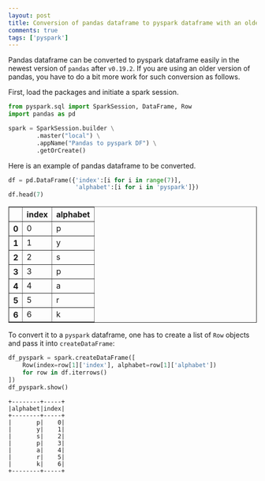 ```yaml
---
layout: post
title: Conversion of pandas dataframe to pyspark dataframe with an older version of pandas
comments: true
tags: ['pyspark']
---
```


Pandas dataframe can be converted to pyspark dataframe easily in the newest version of `pandas` after `v0.19.2`. If you are using an older version of pandas, you have to do a bit more work for such conversion as follows.

First, load the packages and initiate a spark session.

```python
from pyspark.sql import SparkSession, DataFrame, Row
import pandas as pd

spark = SparkSession.builder \
        .master("local") \
        .appName("Pandas to pyspark DF") \
        .getOrCreate()
```
<!--more-->
Here is an example of pandas dataframe to be converted.

```python
df = pd.DataFrame({'index':[i for i in range(7)],
                   'alphabet':[i for i in 'pyspark']})
df.head(7)
```


<div>
<style scoped>
    .dataframe tbody tr th:only-of-type {
        vertical-align: middle;
    }

    .dataframe tbody tr th {
        vertical-align: top;
    }

    .dataframe thead th {
        text-align: right;
    }
</style>


<table border="1" class="dataframe">
  <thead>
    <tr style="text-align: right;">
      <th></th>
      <th>index</th>
      <th>alphabet</th>
    </tr>
  </thead>
  <tbody>
    <tr>
      <th>0</th>
      <td>0</td>
      <td>p</td>
    </tr>
    <tr>
      <th>1</th>
      <td>1</td>
      <td>y</td>
    </tr>
    <tr>
      <th>2</th>
      <td>2</td>
      <td>s</td>
    </tr>
    <tr>
      <th>3</th>
      <td>3</td>
      <td>p</td>
    </tr>
    <tr>
      <th>4</th>
      <td>4</td>
      <td>a</td>
    </tr>
    <tr>
      <th>5</th>
      <td>5</td>
      <td>r</td>
    </tr>
    <tr>
      <th>6</th>
      <td>6</td>
      <td>k</td>
    </tr>
  </tbody>
</table>
</div>

To convert it to a `pyspark` dataframe, one has to create a list of `Row` objects and pass it into `createDataFrame`:

```python
df_pyspark = spark.createDataFrame([
    Row(index=row[1]['index'], alphabet=row[1]['alphabet'])
    for row in df.iterrows()
])
df_pyspark.show()
```

    +--------+-----+
    |alphabet|index|
    +--------+-----+
    |       p|    0|
    |       y|    1|
    |       s|    2|
    |       p|    3|
    |       a|    4|
    |       r|    5|
    |       k|    6|
    +--------+-----+
    

